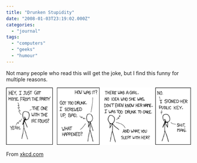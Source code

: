 ```yaml
---
title: "Drunken Stupidity"
date: "2008-01-03T23:19:02.000Z"
categories: 
  - "journal"
tags: 
  - "computers"
  - "geeks"
  - "humour"
---
```


Not many people who read this will get the joke, but I find this funny for multiple reasons.

![](images/responsible_behavior.png)

From [xkcd.com](http://xkcd.com)
